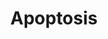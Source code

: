 ---
annotations:
- type: Pathway Ontology
  value: regulatory pathway
authors:
- MaintBot
- MartijnVanIersel
- Thomas
- Christine Chichester
- AlexanderPico
- Mkutmon
description: Apoptosis is a distinct form of cell death that is functionally and morphologically
  different from necrosis. Nuclear chromatin condensation, cytoplasmic shrinking,
  dilated endoplasmic reticulum, and membrane blebbing characterize apoptosis in general.
  Mitochondria remain morphologically unchanged. In 1972 Kerr et al introduced the
  concept of apoptosis as a distinct form of "cell-death", and the mechanisms of various
  apoptotic pathways are still being revealed today.
last-edited: 2018-01-19
organisms:
- Mus musculus
redirect_from:
- /index.php/Pathway:WP1254
- /instance/WP1254
schema-jsonld:
- '@context': https://schema.org/
  '@id': https://wikipathways.github.io/pathways/WP1254.html
  '@type': Dataset
  creator:
    '@type': Organization
    name: WikiPathways
  description: Apoptosis is a distinct form of cell death that is functionally and
    morphologically different from necrosis. Nuclear chromatin condensation, cytoplasmic
    shrinking, dilated endoplasmic reticulum, and membrane blebbing characterize apoptosis
    in general. Mitochondria remain morphologically unchanged. In 1972 Kerr et al
    introduced the concept of apoptosis as a distinct form of "cell-death", and the
    mechanisms of various apoptotic pathways are still being revealed today.
  keywords:
  - Lta
  - Diablo
  - Tnfrsf10b
  - Dffa
  - Apaf1
  - Rela
  - Nfkbib
  - Bax
  - Jun
  - Bcl2l1
  - Irf2
  - Prf1
  - Mapk10
  - Casp8
  - Myc
  - Tnf
  - Bad
  - Bok
  - Bak1
  - Bcl2l11
  - Chuk
  - Birc3
  - Trp53
  - Birc2
  - Birc5
  - Nfkbie
  - Map2k4
  - Trp73
  - Xiap
  - Irf4
  - Ikbkb
  - CASP10
  - Casp4
  - Tnfrsf1b
  - Irf1
  - Tnfsf10
  - Scaf11
  - Fas
  - MIR29A
  - Hrk
  - CYCS
  - Traf3
  - Ikbkg
  - Map3k1
  - MIR29B1
  - Tnfrsf1a
  - Casp9
  - Pmaip1
  - Hells
  - Nfkbia
  - Gzmc
  - Pik3r1
  - Irf7
  - Igf1r
  - Casp7
  - Tnfrsf25
  - Fasl
  - Akt1
  - Irf3
  - BBC3
  - Cflar
  - Irf6
  - Mcl1
  - Mdm2
  - Bid
  - Casp2
  - Casp6
  - Bcl2
  - Trp63
  - Ripk1
  - MIR29B2
  - Bnip3l
  - Traf2
  - Nfkb1
  - Bcl2l2
  - Traf1
  - Casp3
  - Tradd
  - Dffb
  - Cradd
  - Casp1
  - Igf2
  - Igf1
  - CDKN2A
  - Fadd
  - Irf5
  - Tnfrsf21
  license: CC0
  name: Apoptosis
seo: CreativeWork
title: Apoptosis
wpid: WP1254
---